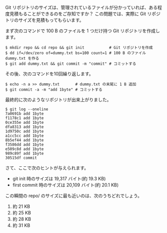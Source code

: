 Git リポジトリのサイズは、管理されているファイルが分かっていれば、ある程度見積もることができるのをご存知ですか？
この問題では、実際に Git リポジトリのサイズを見積もってもらいます。

まず次のコマンドで 100 B のファイルを 1 つだけ持つ Git リポジトリを作成します。

```
$ mkdir repo && cd repo && git init           # Git リポジトリを作成
$ dd if=/dev/zero of=dummy.txt bs=100 count=1 # 100 B のファイル dummy.txt を作る
$ git add dummy.txt && git commit -m "commit" # コミットする
```

その後、次のコマンドを10回繰り返します。

```
$ echo -n a >> dummy.txt       # dummy.txt の末尾に 1 B 追加
$ git commit -a -m "add 1byte" # コミットする
```

最終的に次のようなリポジトリが出来上がりました。

```
$ git log --oneline
7a0691b add 1byte
f1178c1 add 1byte
0ce355e add 1byte
dfa8313 add 1byte
1d9750c add 1byte
a1cc5cc add 1byte
8b5ef44 add 1byte
f3586dd add 1byte
e509c8d add 1byte
989c89f add 1byte
30515df commit
```

さて、ここで次のヒントが与えられます。
- git init 時のサイズは 19,317 バイト(約 19.3 KB)
- first commit 時のサイズは 20,109 バイト(約 20.1 KB)

この瞬間の repo/ のサイズに最も近いのは、次のうちどれでしょう。

1. 約 21 KB
2. 約 25 KB
3. 約 28 KB
4. 約 31 KB
